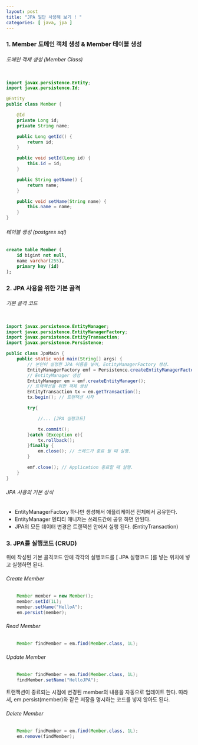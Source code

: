 ```yaml
---
layout: post
title: "JPA 일단 사용해 보기 ! "
categories: [ java, jpa ]
---
```


### 1. Member 도메인 객체 생성 & Member 테이블 생성

###### 도메인 객체 생성 (Member Class)
```java

import javax.persistence.Entity;
import javax.persistence.Id;

@Entity
public class Member {

    @Id
    private Long id;
    private String name;

    public Long getId() {
        return id;
    }

    public void setId(Long id) {
        this.id = id;
    }

    public String getName() {
        return name;
    }

    public void setName(String name) {
        this.name = name;
    }
}
```

###### 테이블 생성 (postgres sql)
```sql
create table Member (
    id bigint not null,
    name varchar(255),
    primary key (id)
);
```

### 2. JPA 사용을 위한 기본 골격

###### 기본 골격 코드
```java

import javax.persistence.EntityManager;
import javax.persistence.EntityManagerFactory;
import javax.persistence.EntityTransaction;
import javax.persistence.Persistence;

public class JpaMain {
    public static void main(String[] args) {
        // 본인이 설정한 JPA 이름을 넣어, EntityManagerFactory 생성. 
        EntityManagerFactory emf = Persistence.createEntityManagerFactory("hello");
        // EntityManager 생성
        EntityManager em = emf.createEntityManager(); 
        // 트랙젝션을 위한 객체 생성
        EntityTransaction tx = em.getTransaction();
        tx.begin(); // 트랜잭션 시작

        try{

            //... [JPA 실행코드] 

            tx.commit(); 
        }catch (Exception e){
            tx.rollback();
        }finally {
            em.close(); // 쓰레드가 종료 될 때 실행.
        }

        emf.close(); // Application 종료할 때 실행.
    }
}
```

###### JPA 사용의 기본 상식
- EntityManagerFactory 하나만 생성해서 애플리케이션 전체에서 공유한다.
- EntityManager 엔티티 매니저는 쓰레드간에 공유 하면 안된다.
- JPA의 모든 데이터 변경은 트랜잭션 안에서 실행 된다. (EntityTransaction)


### 3. JPA를 실행코드 (CRUD)
위에 작성된 기본 골격코드 안에 각각의 실행코드를 [ JPA 실행코드 ]를 넣는 위치에 넣고 실행하면 된다.

###### Create Member
```java
    Member member = new Member();
    member.setId(1L);
    member.setName("HelloA");
    em.persist(member);
```
###### Read Member
```java
    Member findMember = em.find(Member.class, 1L);
```

###### Update Member
```java
    Member findMember = em.find(Member.class, 1L);
    findMember.setName("HelloJPA");
```
트랜잭션이 종료되는 시점에 변경된 member의 내용을 자동으로 업데이트 한다.
따라서, em.persist(member)와 같은 저장을 명시하는 코드를 넣지 않아도 된다.

###### Delete Member
```java
    Member findMember = em.find(Member.class, 1L);
    em.remove(findMember);
```

